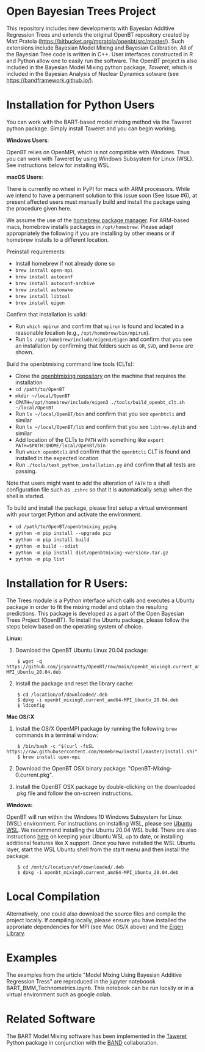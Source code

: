 # Open Bayesian Trees Project
This repository includes new developments with Bayesian Additive Regression Trees and extends the original OpenBT repository created by Matt Pratola (https://bitbucket.org/mpratola/openbt/src/master/).
Such extensions include Bayesian Model Mixing and Bayesian Calibration. 
All of the Bayesian Tree code is written in C++. User interfaces constructed in R and Python allow one to easily run the software. The OpenBT project is also included in the Bayesian Model Mixing python package, *Taweret*, which is included in the Bayesian Analysis of Nuclear Dynamics sotware (see https://bandframework.github.io/). 


# Installation for Python Users

You can work with the BART-based model mixing method via the Taweret python package. Simply install Taweret and you can begin working. 

**Windows Users**: 

OpenBT relies on OpenMPI, which is not compatible with Windows. Thus you can work with Taweret by using Windows Subsystem for Linux (WSL). See instructions below for installing WSL.

**macOS Users**: 

There is currently no wheel in PyPI for macs with ARM processors.  While we intend
to have a permanent solution to this issue soon (See Issue #6), at present
affected users must manually build and install the package using the
procedure given here.

We assume the use of the [homebrew package manager](https://brew.sh).  For
ARM-based macs, homebrew installs packages in `/opt/homebrew`.  Please adapt
appropriately the following if you are installing by other means or if homebrew
installs to a different location.

Preinstall requirements:
* Install homebrew if not already done so
* `brew install open-mpi`
* `brew install autoconf`
* `brew install autoconf-archive`
* `brew install automake`
* `brew install libtool`
* `brew install eigen`

Confirm that installation is valid:
* Run `which mpirun` and confirm that `mpirun` is found and located in a
  reasonable location (e.g., `/opt/homebrew/bin/mpirun`).
* Run `ls /opt/homebrew/include/eigen3/Eigen` and confirm that you see an
  installation by confirming that folders such as `QR`, `SVD`, and `Dense` are
  shown.

Build the openbtmixing command line tools (CLTs):
* Clone the [openbtmixing repository](https://github.com/jcyannotty/OpenBT) on
  the machine that requires the installation
* `cd /path/to/OpenBT`
* `mkdir ~/local/OpenBT`
* `CPATH=/opt/homebrew/include/eigen3 ./tools/build_openbt_clt.sh ~/local/OpenBT`
* Run `ls ~/local/OpenBT/bin` and confirm that you see `openbtcli` and similar
* Run `ls ~/local/OpenBT/lib` and confirm that you see `libtree.dylib` and similar
* Add location of the CLTs to `PATH` with something like
  `export PATH=$PATH:$HOME/local/OpenBT/bin`
* Run `which openbtcli` and confirm that the `openbtcli` CLT is found and installed
  in the expected location
* Run `./tools/test_python_installation.py` and confirm that all tests are
  passing.

Note that users might want to add the alteration of `PATH` to a shell
configuration file such as `.zshrc` so that it is automatically setup when the
shell is started.

To build and install the package, please first setup a virtual environment with
your target Python and activate the environment.
* `cd /path/to/OpenBT/openbtmixing_pypkg`
* `python -m pip install --upgrade pip`
* `python -m pip install build`
* `python -m build --sdist`
* `python -m pip install dist/openbtmixing-<version>.tar.gz`
* `python -m pip list`

# Installation for R Users:

The Trees module is a Python interface which calls and executes a Ubuntu package in order to fit the mixing model and obtain the resulting predictions. This package is developed as a part of the Open Bayesian Trees Project (OpenBT). To install the Ubuntu package, please follow the steps below based on the operating system of choice.


**Linux:**

1. Download the OpenBT Ubuntu Linux 20.04 package:

```    
    $ wget -q https://github.com/jcyannotty/OpenBT/raw/main/openbt_mixing0.current_amd64-MPI_Ubuntu_20.04.deb 
```    

2. Install the package and reset the library cache:

```    
    $ cd /location/of/downloaded/.deb
    $ dpkg -i openbt_mixing0.current_amd64-MPI_Ubuntu_20.04.deb
    $ ldconfig

```

**Mac OS/:X**

1. Install the OS/X OpenMPI package by running the following `brew` commands in a terminal window:

```
    $ /bin/bash -c "$(curl -fsSL https://raw.githubusercontent.com/Homebrew/install/master/install.sh)"
    $ brew install open-mpi
```    


2. Download the OpenBT OSX binary package: "OpenBT-Mixing-0.current.pkg".

3. Install the OpenBT OSX package by double-clicking on the downloaded .pkg file and follow the on-screen instructions.


**Windows:**

OpenBT will run within the Windows 10 Windows Subsystem for Linux (WSL) environment. For instructions on installing WSL, please see [Ubuntu WSL](https://ubuntu.com/wsl). We recommend installing the Ubuntu 20.04 WSL build. 
There are also instructions [here](https://wiki.ubuntu.com/WSL?action=subscribe&_ga=2.237944261.411635877.1601405226-783048612.1601405226#Installing_Packages_on_Ubuntu) on keeping your Ubuntu WSL up to date, or installing additional features like X support. Once you have installed the WSL Ubuntu layer, start the WSL Ubuntu shell from the start menu and then install the package:

```    
    $ cd /mnt/c/location/of/downloaded/.deb
    $ dpkg -i openbt_mixing0.current_amd64-MPI_Ubuntu_20.04.deb

```    

# Local Compilation

Alternatively, one could also download the source files and compile the project locally. If compiling locally, please ensure you have installed the approriate dependencies for MPI (see Mac OS/X above) and the [Eigen Library](https://eigen.tuxfamily.org/index.php?title=Main_Page). 


# Examples

The examples from the article "Model Mixing Using Bayesian Additive Regression Tress" are reproduced in the jupyter noteboook BART_BMM_Technometrics.ipynb. This notebook can be run locally or in a virtual environment such as google colab.


# Related Software

The BART Model Mixing software has been implemented in the [Taweret](https://github.com/TaweretOrg/Taweret/tree/main) Python package in conjunction with the [BAND](https://bandframework.github.io/) collaboration.
